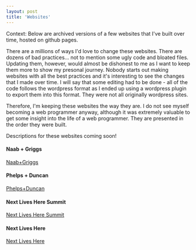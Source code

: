 ```yaml
---
layout: post
title: 'Websites'
---
```


Context: 
Below are archived versions of a few websites that I've built over time, hosted on github pages.

There are a millions of ways I'd love to change these websites. There are dozens of bad practices... not to mention some ugly code and bloated files. Updating them, however, would almost be dishonest to me as I want to keep them more to show my presonal journey. Nobody starts out making websites with all the best practices and it's interesting to see the changes that I made over time. I will say that some editing had to be done - all of the code follows the wordpress format as I ended up using a wordpress plugin to export them into this format. They were not all originally wordpress sites. 

Therefore, I'm keeping these websites the way they are. I do not see myself becoming a web programmer anyway, although it was extremely valuable to get some insight into the life of a web programmer. They are presented in the order they were built.

Descriptions for these websites coming soon!

#### Naab + Griggs

[Naab+Griggs](https://santacml.github.io/naabgriggs/)

#### Phelps + Duncan

[Phelps+Duncan](https://santacml.github.io/phelpsduncan/)

#### Next Lives Here Summit

[Next Lives Here Summit](https://santacml.github.io/nextlivesheresummit/)

#### Next Lives Here

[Next Lives Here](https://santacml.github.io/nextliveshere/)
